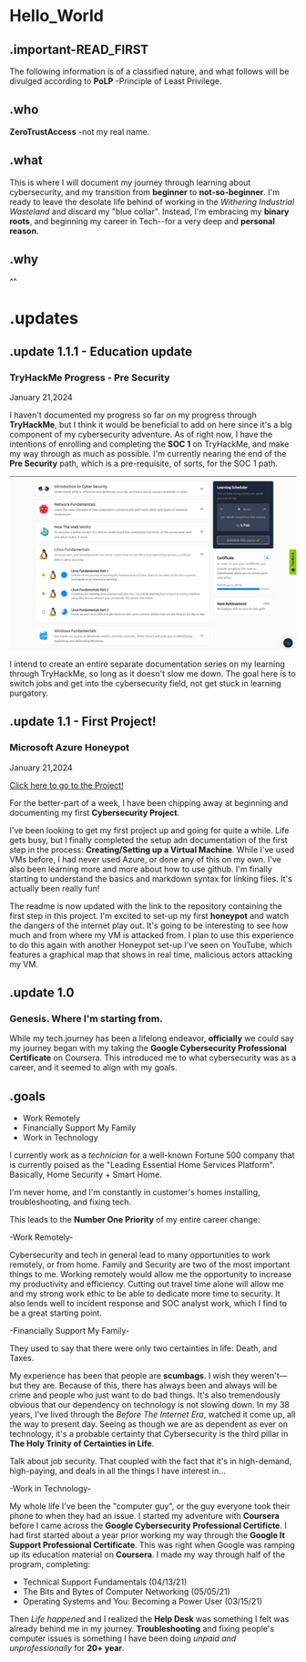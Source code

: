 # Hello_World

## .important-READ_FIRST
The following information is of a classified nature, and what follows will be divulged according to **PoLP** -Principle of Least Privilege.

## .who
**ZeroTrustAccess** -not my real name.

## .what
This is where I will document my journey through learning about cybersecurity, and my transition from **beginner** to **not-so-beginner**. I'm ready to leave the desolate life behind of working in the *Withering Industrial Wasteland* and discard my "blue collar". Instead, I'm embracing my **binary roots**, and beginning my career in Tech--for a very deep and **personal reason**.

## .why

^^

# .updates

## .update 1.1.1 - **Education update**
### TryHackMe Progress - Pre Security
January 21,2024

I haven't documented my progress so far on my progress through **TryHackMe**, but I think it would be beneficial to add on here since it's a big component of my cybersecurity adventure. As of right now, I have the intentions of enrolling and completing the **SOC 1** on TryHackMe, and make my way through as much as possible. I'm currently nearing the end of the **Pre Security** path, which is a pre-requisite, of sorts, for the SOC 1 path.

![screenshot of current progress from tryhackme](https://github.com/ZeroTrustAccess/Cyber/blob/main/tryhackme1.png)

I intend to create an entire separate documentation series on my learning through TryHackMe, so long as it doesn't slow me down. The goal here is to switch jobs and get into the cybersecurity field, not get stuck in learning purgatory.


## .update 1.1 - **First Project!**
### Microsoft Azure Honeypot
January 21,2024

[Click here to go to the Project!](https://github.com/ZeroTrustAccess/Honeypot/blob/main/README.md)

For the better-part of a week, I have been chipping away at beginning and documenting my first **Cybersecurity Project**.

I've been looking to get my first project up and going for quite a while. Life gets busy, but I finally completed the setup adn documentation of the first step in the process: **Creating/Setting up a Virtual Machine**. While I've used VMs before, I had never used Azure, or done any of this on my own. I've also been learning more and more about how to use github. I'm finally starting to understand the basics and markdown syntax for linking files. It's actually been really fun!

The readme is now updated with the link to the repository containing the first step in this project. I'm excited to set-up my first **honeypot** and watch the dangers of the internet play out. It's going to be interesting to see how much and from where my VM is attacked from. I plan to use this experience to do this again with another Honeypot set-up I've seen on YouTube, which features a graphical map that shows in real time, malicious actors attacking my VM.

## .update 1.0
### Genesis. Where I'm starting from.

While my tech.journey has been a lifelong endeavor, **officially** we could say my journey began with my taking the **Google Cybersecurity Professional Certificate** on Coursera. This introduced me to what cybersecurity was as a career, and it seemed to align with my goals. 

## .goals

- Work Remotely
- Financially Support My Family
- Work in Technology


I currently work as a *technician* for a well-known Fortune 500 company that is currently poised as the "Leading Essential Home Services Platform". Basically, Home Security + Smart Home.

I'm never home, and I'm constantly in customer's homes installing, troubleshooting, and fixing tech.

This leads to the **Number One Priority** of my entire career change:

-Work Remotely-

Cybersecurity and tech in general lead to many opportunities to work remotely, or from home. Family and Security are two of the most important things to me. Working remotely would allow me the opportunity to increase my productivity and efficiency. Cutting out travel time alone will allow me and my strong work ethic to be able to dedicate more time to security. It also lends well to incident response and SOC analyst work, which I find to be a great starting point. 

-Financially Support My Family-

They used to say that there were only two certainties in life: Death, and Taxes.

My experience has been that people are **scumbags**. I wish they weren't—but they are. Because of this, there has always been and always will be crime and people who just want to do bad things. It's also tremendously obvious that our dependency on technology is not slowing down. In my 38 years, I've lived through the *Before The Internet Era*, watched it come up, all the way to present day. Seeing as though we are as dependent as ever on technology, it's a probable certainty that Cybersecurity is the third pillar in **The Holy Trinity of Certainties in Life**.

Talk about job security. That coupled with the fact that it's in high-demand, high-paying, and deals in all the things I have interest in... 

-Work in Technology-

My whole life I've been the "computer guy", or the guy everyone took their phone to when they had an issue. I started my adventure with **Coursera** before I came across the **Google Cybersecurity Professional Certificte**. I had first started about a year prior working my way through the **Google It Support Professional Certificate**. This was right when Google was ramping up its education material on **Coursera**. I made my way through half of the program, completing:
- Technical Support Fundamentals (04/13/21)
- The Bits and Bytes of Computer Networking (05/05/21)
- Operating Systems and You: Becoming a Power User (03/15/21)

Then *Life happened* and I realized the **Help Desk** was something I felt was already behind me in my journey. **Troubleshooting** and fixing people's computer issues is something I have been doing *unpaid and unprofessionally* for **20+ year**.

